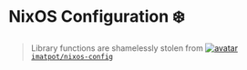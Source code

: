 # NixOS Configuration ❄️

> Library functions are shamelessly stolen from [![avatar](https://images.weserv.nl/?url=avatars.githubusercontent.com/u/39416660?v=4&h=20&w=20&fit=cover&mask=circle&maxage=7d) `imatpot/nixos-config`](https://github.com/imatpot/nixos-config)
